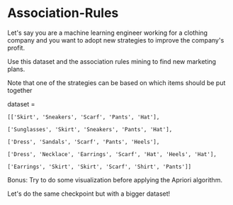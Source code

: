 # Association-Rules
Let's say you are a machine learning engineer working for a clothing company and you want to adopt new strategies to improve the company's profit.

Use this dataset and the association rules mining to find new marketing plans. 

Note that one of the strategies can be based on which items should be put together

dataset = 
    
    [['Skirt', 'Sneakers', 'Scarf', 'Pants', 'Hat'],

    ['Sunglasses', 'Skirt', 'Sneakers', 'Pants', 'Hat'],

    ['Dress', 'Sandals', 'Scarf', 'Pants', 'Heels'],

    ['Dress', 'Necklace', 'Earrings', 'Scarf', 'Hat', 'Heels', 'Hat'],

    ['Earrings', 'Skirt', 'Skirt', 'Scarf', 'Shirt', 'Pants']]

Bonus: Try to do some visualization before applying the Apriori algorithm.

Let's do the same checkpoint but with a bigger dataset!
